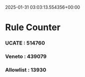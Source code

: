 2025-01-31 03:03:13.554356+00:00
# Rule Counter 
 ### UCATE : 514760

 ### Veneto : 439079

 ### Allowlist : 13930